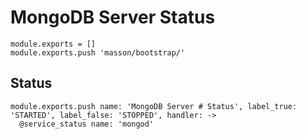 
# MongoDB Server Status

    module.exports = []
    module.exports.push 'masson/bootstrap/'

## Status

    module.exports.push name: 'MongoDB Server # Status', label_true: 'STARTED', label_false: 'STOPPED', handler: ->
      @service_status name: 'mongod'
